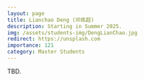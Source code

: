 ```yaml
---
layout: page
title: Lianchao Deng (邓练超)
description: Starting in Summer 2025.
img: /assets/students-img/DengLianChao.jpg
redirect: https://unsplash.com
importance: 121
category: Master Students
---
```


TBD.